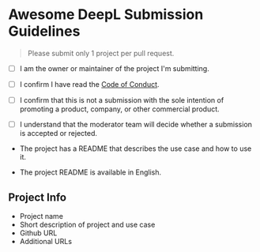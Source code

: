 # Awesome DeepL Submission Guidelines

> Please submit only 1 project per pull request.

* [ ] I am the owner or maintainer of the project I'm submitting.

* [ ] I confirm I have read the [Code of Conduct](https://github.com/deeplcom/blob/master/.github/CODE_OF_CONDUCT.md). 

* [ ] I confirm that this is not a submission with the sole intention of promoting a product, company, or other commercial product.

* [ ] I understand that the moderator team will decide whether a submission is accepted or rejected.

* The project has a README that describes the use case and how to use it.

* The project README is available in English.



## Project Info 

* Project name
* Short description of project and use case
* Github URL
* Additional URLs